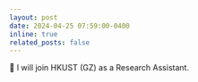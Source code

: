 ```yaml
---
layout: post
date: 2024-04-25 07:59:00-0400
inline: true
related_posts: false
---
```


&#x1F3C3; I will join HKUST (GZ) as a Research Assistant.

